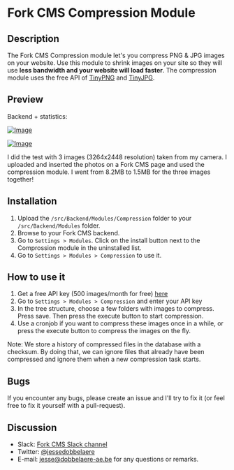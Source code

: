 # Fork CMS Compression Module

## Description
The Fork CMS Compression module let's you compress PNG & JPG images on your website. Use this module to shrink images on your site so they will use **less bandwidth and your website will load faster**. The compression module uses the free API of [TinyPNG](https://tinypng.com/) and [TinyJPG](https://tinyjpg.com/).

## Preview
Backend + statistics:

[ ![Image](http://i.imgur.com/NvjmRHy.gif "Backend") ](http://i.imgur.com/NvjmRHy.gif)

[ ![Image](http://i.imgur.com/pWGrfmem.png "Statistics") ](http://i.imgur.com/pWGrfme.png)

I did the test with 3 images (3264x2448 resolution) taken from my camera. I uploaded and inserted the photos on a Fork CMS page and used the compression module. I went from 8.2MB to 1.5MB for the three images together!

## Installation

1. Upload the `/src/Backend/Modules/Compression` folder to your `/src/Backend/Modules` folder.
3. Browse to your Fork CMS backend.
4. Go to `Settings > Modules`. Click on the install button next to the Comprossion module in the uninstalled list.
5. Go to `Settings > Modules > Compression` to use it.

## How to use it

1. Get a free API key (500 images/month for free) [here](https://tinypng.com/developers)
2. Go to `Settings > Modules > Compression` and enter your API key
3. In the tree structure, choose a few folders with images to compress. Press save. Then press the execute button to start compression.
4. Use a cronjob if you want to compress these images once in a while, or press the execute button to compress the images on the fly.

Note: We store a history of compressed files in the database with a checksum. By doing that, we can ignore files that already have been compressed and ignore them when a new compression task starts.

## Bugs

If you encounter any bugs, please create an issue and I'll try to fix it (or feel free to fix it yourself with a pull-request).

## Discussion
- Slack: [Fork CMS Slack channel](https://fork-cms.herokuapp.com)
- Twitter: [@jessedobbelaere](https://www.twitter.com/jessedobbelaere)
- E-mail: <jesse@dobbelaere-ae.be> for any questions or remarks.
